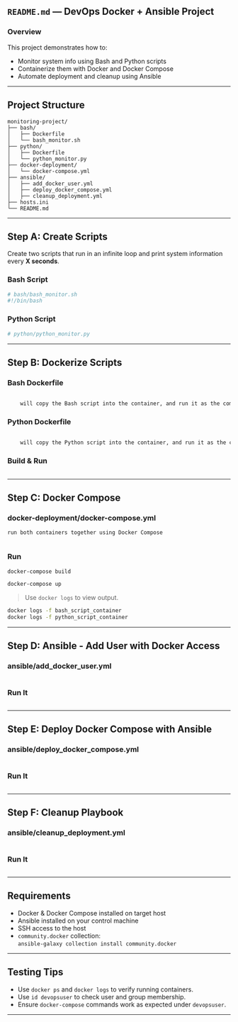 
##  `README.md` — DevOps Docker + Ansible Project

###  Overview

This project demonstrates how to:
- Monitor system info using Bash and Python scripts
- Containerize them with Docker and Docker Compose
- Automate deployment and cleanup using Ansible

---

##  Project Structure

```
monitoring-project/
├── bash/
│   ├── Dockerfile
│   └── bash_monitor.sh
├── python/
│   ├── Dockerfile
│   └── python_monitor.py
├── docker-deployment/
│   └── docker-compose.yml
├── ansible/
│   ├── add_docker_user.yml
│   ├── deploy_docker_compose.yml
│   ├── cleanup_deployment.yml
├── hosts.ini
└── README.md
```

---

##  Step A: Create Scripts

Create two scripts that run in an infinite loop and print system information every **X seconds**.

### Bash Script

```bash
# bash/bash_monitor.sh
#!/bin/bash

```

### Python Script

```python
# python/python_monitor.py

```

---

##  Step B: Dockerize Scripts

### Bash Dockerfile

```dockerfile

    will copy the Bash script into the container, and run it as the command.
```

### Python Dockerfile

```dockerfile

    will copy the Python script into the container, and run it as the command.
```

### Build & Run

```bash

```

---

##  Step C: Docker Compose

### docker-deployment/docker-compose.yml
    run both containers together using Docker Compose
```yaml

```

### Run

```bash
docker-compose build

docker-compose up

```

> Use `docker logs` to view output.

```bash
docker logs -f bash_script_container
docker logs -f python_script_container

```

---

##  Step D: Ansible - Add User with Docker Access

### ansible/add_docker_user.yml

```yaml

```

### Run It

```bash

```

---

##  Step E: Deploy Docker Compose with Ansible

### ansible/deploy_docker_compose.yml

```yaml

```

### Run It

```bash

```

---

##  Step F: Cleanup Playbook

### ansible/cleanup_deployment.yml

```yaml

```

### Run It

```bash

```

---

##  Requirements

- Docker & Docker Compose installed on target host
- Ansible installed on your control machine
- SSH access to the host
- `community.docker` collection:  
  `ansible-galaxy collection install community.docker`

---

##  Testing Tips

- Use `docker ps` and `docker logs` to verify running containers.
- Use `id devopsuser` to check user and group membership.
- Ensure `docker-compose` commands work as expected under `devopsuser`.

---
